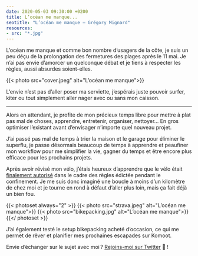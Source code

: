 ```yaml
---
date: 2020-05-03 09:30:00 +0200
title: L’océan me manque...
seotitle: "L’océan me manque — Grégory Mignard"
resources:
- src: "*.jpg"
---
```


L’océan me manque et comme bon nombre d’usagers de la côte, je suis un peu déçu de la prolongation des fermetures des plages après le 11 mai. Je n’ai pas envie d’amorcer un quelconque débat et je tiens à respecter les règles, aussi absurdes soient-elles.

{{< photo src="cover.jpeg" alt="L’océan me manque">}}

L’envie n’est pas d’aller poser ma serviette, j’espérais juste pouvoir surfer, kiter ou tout simplement aller nager avec ou sans mon caisson.

***

Alors en attendant, je profite de mon précieux temps libre pour mettre à plat pas mal de choses, apprendre, entretenir, organiser, nettoyer... En gros optimiser l’existant avant d’envisager n’importe quel nouveau projet.

J’ai passé pas mal de temps à trier la maison et le garage pour éliminer le superflu, je passe désormais beaucoup de temps à apprendre et peaufiner mon workflow pour me simplifier la vie, gagner du temps et être encore plus efficace pour les prochains projets.

Après avoir révisé mon vélo, j’étais heureux d’apprendre que le vélo était [finalement autorisé](https://www.widermag.com/news-le-conseil-etat-precise-velo-autorise-tous-les-deplacements-permis-confinement) dans le cadre des règles édictée pendant le confinement. Je me suis donc imaginé une boucle à moins d’un kilomètre de chez moi et je tourne en rond à défaut d’aller plus loin, mais ça fait déjà un bien fou.

{{< photoset always="2" >}}
{{< photo src="strava.jpeg" alt="L’océan me manque">}}
{{< photo src="bikepacking.jpg" alt="L’océan me manque">}}
{{</ photoset >}}

J’ai également testé le setup bikepacking acheté d’occasion, ce qui me permet de rêver et planifier mes prochaines escapades sur Komoot.

Envie d’échanger sur le sujet avec moi ? [Rejoins-moi sur Twitter](http://twitter.com/gregmignard) 🐥 !